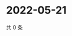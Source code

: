 # 2022-05-21

共 0 条

<!-- BEGIN WEIBO -->
<!-- 最后更新时间 Sat May 21 2022 04:17:23 GMT+0800 (China Standard Time) -->

<!-- END WEIBO -->
